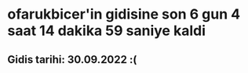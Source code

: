 # ofarukbicer'in gidisine son 6 gun 4 saat 14 dakika 59 saniye kaldi

## Gidis tarihi: 30.09.2022 :(